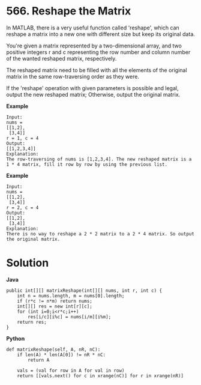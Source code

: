 # 566. Reshape the Matrix
In MATLAB, there is a very useful function called 'reshape', which can reshape a matrix into a new one with different size
but keep its original data.

You're given a matrix represented by a two-dimensional array, and two positive integers r and c representing the row number 
and column number of the wanted reshaped matrix, respectively.

The reshaped matrix need to be filled with all the elements of the original matrix in the same row-traversing order as they
were.

If the 'reshape' operation with given parameters is possible and legal, output the new reshaped matrix; Otherwise, output 
the original matrix.

**Example**
```
Input: 
nums = 
[[1,2],
 [3,4]]
r = 1, c = 4
Output: 
[[1,2,3,4]]
Explanation:
The row-traversing of nums is [1,2,3,4]. The new reshaped matrix is a 1 * 4 matrix, fill it row by row by using the previous list.
```

**Example**
```
Input: 
nums = 
[[1,2],
 [3,4]]
r = 2, c = 4
Output: 
[[1,2],
 [3,4]]
Explanation:
There is no way to reshape a 2 * 2 matrix to a 2 * 4 matrix. So output the original matrix.
```

# Solution
**Java**
```
public int[][] matrixReshape(int[][] nums, int r, int c) {
    int n = nums.length, m = nums[0].length;
    if (r*c != n*m) return nums;
    int[][] res = new int[r][c];
    for (int i=0;i<r*c;i++) 
        res[i/c][i%c] = nums[i/m][i%m];
    return res;
}
```

**Python**
```
def matrixReshape(self, A, nR, nC):
    if len(A) * len(A[0]) != nR * nC:
        return A
        
    vals = (val for row in A for val in row)
    return [[vals.next() for c in xrange(nC)] for r in xrange(nR)]
```








